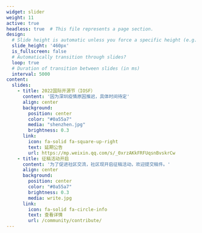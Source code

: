 ```yaml
---
widget: slider
weight: 11
active: true
headless: true  # This file represents a page section.
design:
  # Slide height is automatic unless you force a specific height (e.g. '400px')
  slide_height: '460px'
  is_fullscreen: false
  # Automatically transition through slides?
  loop: true
  # Duration of transition between slides (in ms)
  interval: 5000
content:
  slides:
    - title: 2022国际开源节（IOSF）
      content: '因为深圳疫情原因推迟，具体时间待定'
      align: center
      background:
        position: center
        color: "#0a55a7"
        media: "shenzhen.jpg"
        brightness: 0.3
      link:
        icon: fa-solid fa-square-up-right
        text: 延期公告
        url: https://mp.weixin.qq.com/s/_0xrzAKkFRFUqsnBvskrCw
    - title: 征稿活动开启
      content: '为了促进社区交流，社区现开启征稿活动，欢迎提交稿件。'
      align: center
      background:
        position: center
        color: "#0a55a7"
        brightness: 0.3
        media: write.jpg
      link:
        icon: fa-solid fa-circle-info
        text: 查看详情
        url: /community/contribute/
---
```

